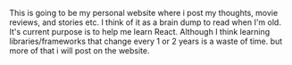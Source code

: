 This is going to be my personal website where i post my thoughts, movie reviews, and stories etc.
I think of it as a brain dump to read when I'm old.
It's current purpose is to help me learn React.
Although I think learning libraries/frameworks that change every 1 or 2 years is a waste of time. but more of that i will post on the website.

